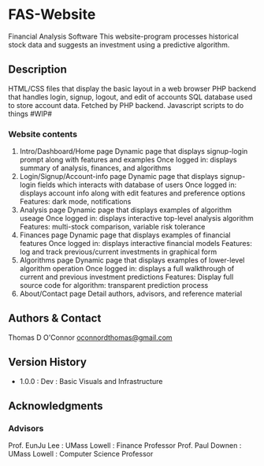 # FAS-Website

Financial Analysis Software
This website-program processes historical stock data and
suggests an investment using a predictive algorithm.

## Description

HTML/CSS files that display the basic layout in a web browser
PHP backend that handles login, signup, logout, and edit of accounts
SQL database used to store account data. Fetched by PHP backend.
Javascript scripts to do things #WIP#

### Website contents

1. Intro/Dashboard/Home page
   Dynamic page that displays signup-login prompt along with features and examples
   Once logged in: displays summary of analysis, finances, and algorithms
2. Login/Signup/Account-info page
   Dynamic page that displays signup-login fields which interacts with database of users
   Once logged in: displays account info along with edit features and preference options
   Features: dark mode, notifications
3. Analysis page
   Dynamic page that displays examples of algorithm useage
   Once logged in: displays interactive top-level analysis algorithm
   Features: multi-stock comparison, variable risk tolerance
4. Finances page
   Dynamic page that displays examples of financial features
   Once logged in: displays interactive financial models
   Features: log and track previous/current investments in graphical form
5. Algorithms page
   Dynamic page that displays examples of lower-level algorithm operation
   Once logged in: displays a full walkthrough of current and previous investment predictions
   Features: Display full source code for algorithm: transparent prediction process
6. About/Contact page
   Detail authors, advisors, and reference material

## Authors & Contact

Thomas D O'Connor
<oconnordthomas@gmail.com>

## Version History

- 1.0.0 : Dev : Basic Visuals and Infrastructure

## Acknowledgments

### Advisors

Prof. EunJu Lee : UMass Lowell : Finance Professor
Prof. Paul Downen : UMass Lowell : Computer Science Professor
